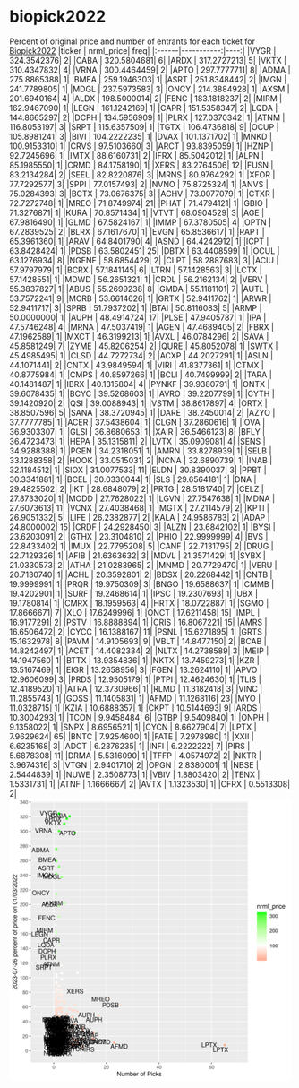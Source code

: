 # biopick2022
Percent of original price and number of entrants for each ticket for [Biopick2022](https://twitter.com/hashtag/Biopick2022)
|ticker |  nrml_price| freq|
|:------|-----------:|----:|
|VYGR   | 324.3542376|    2|
|CABA   | 320.5804681|    6|
|ARDX   | 317.2727213|    5|
|VKTX   | 310.4347832|    4|
|VRNA   | 300.4464459|    2|
|APTO   | 297.7777711|    8|
|ADMA   | 275.8865388|    1|
|BMEA   | 259.1946303|    1|
|ASRT   | 251.8348442|    2|
|IMGN   | 241.7789805|    1|
|MDGL   | 237.5973583|    3|
|ONCY   | 214.3884928|    1|
|AXSM   | 201.6940164|    4|
|ALDX   | 198.5000014|    2|
|FENC   | 183.1818237|    2|
|MIRM   | 162.9467090|    1|
|LEGN   | 161.1242169|    1|
|CAPR   | 151.5358347|    2|
|LQDA   | 144.8665297|    2|
|DCPH   | 134.5956909|    1|
|PLRX   | 127.0370342|    1|
|ATNM   | 116.8053197|    3|
|SRPT   | 115.6357509|    1|
|TGTX   | 106.4736818|    9|
|OCUP   | 105.8981241|    3|
|BIVI   | 104.2222235|    1|
|DVAX   | 101.1371702|    1|
|MNKD   | 100.9153310|    1|
|CRVS   |  97.5103660|    3|
|ARCT   |  93.8395059|    1|
|HZNP   |  92.7245696|    1|
|IMTX   |  88.6160731|    2|
|IFRX   |  85.5042012|    1|
|ALPN   |  85.1985550|    1|
|CRMD   |  84.1758190|    1|
|XERS   |  83.2764506|   12|
|FUSN   |  83.2134284|    2|
|SEEL   |  82.8220876|    3|
|MRNS   |  80.9764292|    1|
|XFOR   |  77.7292577|    3|
|SPPI   |  77.0157493|    2|
|NVNO   |  75.8725324|    1|
|ANVS   |  75.0284393|    3|
|BCTX   |  73.0676375|    3|
|ACHV   |  73.0077079|    1|
|CTXR   |  72.7272748|    1|
|MREO   |  71.8749974|   21|
|PHAT   |  71.4794121|    1|
|GBIO   |  71.3276871|    1|
|KURA   |  70.8571434|    1|
|VTVT   |  68.0904529|    3|
|AGE    |  67.9816490|    1|
|GLMD   |  67.5824167|    1|
|IMMP   |  67.3780505|    4|
|OPTN   |  67.2839525|    2|
|BLRX   |  67.1617670|    1|
|EVGN   |  65.8536617|    1|
|RAPT   |  65.3961360|    1|
|ARAV   |  64.8401790|    4|
|ASND   |  64.4242912|    1|
|ICPT   |  63.8428424|    1|
|PDSB   |  63.5802451|   25|
|DBTX   |  63.4408599|    1|
|OCUL   |  63.1276934|    8|
|NGENF  |  58.6854429|    2|
|CLPT   |  58.2887683|    3|
|ACIU   |  57.9797979|    1|
|BCRX   |  57.1841145|    6|
|LTRN   |  57.1428563|    3|
|LCTX   |  57.1428551|    1|
|MDWD   |  56.2651321|    1|
|CRDL   |  56.2162134|    2|
|VERV   |  55.3837827|    1|
|ABUS   |  55.2699238|    8|
|GMDA   |  55.1181101|    7|
|AUTL   |  53.7572241|    9|
|MCRB   |  53.6614626|    1|
|GRTX   |  52.9411762|    1|
|ARWR   |  52.9411717|    3|
|SPRB   |  51.7937202|    1|
|BTAI   |  50.8116083|    5|
|ARMP   |  50.0000000|    1|
|AUPH   |  48.4914724|   17|
|PLSE   |  47.9405787|    1|
|IPA    |  47.5746248|    4|
|MRNA   |  47.5037419|    1|
|AGEN   |  47.4689405|    2|
|FBRX   |  47.1962589|    1|
|MXCT   |  46.3199213|    1|
|AVXL   |  46.0784296|    2|
|SAVA   |  45.8581249|    7|
|ZYME   |  45.8206254|    2|
|QURE   |  45.8052078|    1|
|SWTX   |  45.4985495|    1|
|CLSD   |  44.7272734|    2|
|ACXP   |  44.2027291|    1|
|ASLN   |  44.1071441|    2|
|CNTX   |  43.9849594|    1|
|VIRI   |  41.8377361|    1|
|CTMX   |  40.8775984|    1|
|CMPS   |  40.8597266|    1|
|BCLI   |  40.7499999|    2|
|TARA   |  40.1481487|    1|
|IBRX   |  40.1315804|    4|
|PYNKF  |  39.9380791|    1|
|ONTX   |  39.6078435|    1|
|BCYC   |  39.5268603|    1|
|AVRO   |  39.2207799|    1|
|CYTH   |  39.1420920|    2|
|QSI    |  39.0088943|    1|
|VSTM   |  38.8617897|    4|
|ORTX   |  38.8507596|    5|
|SANA   |  38.3720945|    1|
|DARE   |  38.2450014|    2|
|AZYO   |  37.7777785|    1|
|ACER   |  37.5438604|    1|
|CLGN   |  37.2860616|    1|
|IOVA   |  36.9303307|    1|
|GLSI   |  36.8680653|    1|
|XAIR   |  36.5466123|    8|
|BFLY   |  36.4723473|    1|
|HEPA   |  35.1315811|    2|
|LVTX   |  35.0909081|    4|
|SENS   |  34.9288388|    1|
|PGEN   |  34.2318051|    1|
|AMRN   |  33.8278939|    1|
|SELB   |  33.1288358|    2|
|HOOK   |  33.0515031|    2|
|NCNA   |  32.6890739|    1|
|INAB   |  32.1184512|    1|
|SIOX   |  31.0077533|   11|
|ELDN   |  30.8390037|    3|
|PPBT   |  30.3341881|    1|
|BCEL   |  30.0330044|    1|
|SLS    |  29.6564181|    1|
|DNA    |  29.4825502|    2|
|IKT    |  28.6848079|    2|
|PRTG   |  28.5181740|    7|
|CELZ   |  27.8733020|    1|
|MODD   |  27.7628022|    1|
|LGVN   |  27.7547638|    1|
|MDNA   |  27.6073613|   11|
|VCNX   |  27.4038468|    1|
|MGTX   |  27.2114579|    2|
|KPTI   |  26.9051332|    5|
|LIFE   |  26.2382877|    2|
|KALA   |  24.9586783|    2|
|ADAP   |  24.8000002|   15|
|CRDF   |  24.2928450|    3|
|ALZN   |  23.6842102|    1|
|BYSI   |  23.6203091|    2|
|GTHX   |  23.3104810|    2|
|PHIO   |  22.9999999|    4|
|BVS    |  22.8433402|    1|
|IMUX   |  22.7795208|    5|
|CANF   |  22.7131795|    2|
|DRUG   |  22.7129326|    1|
|AFIB   |  21.6363632|    3|
|MDVL   |  21.3571429|    1|
|SYBX   |  21.0330573|    2|
|ATHA   |  21.0283965|    2|
|MNMD   |  20.7729470|    1|
|VERU   |  20.7130740|    1|
|ACHL   |  20.3592801|    2|
|BDSX   |  20.2268442|    1|
|CNTB   |  19.9999991|    1|
|PRQR   |  19.9750309|    3|
|BNGO   |  19.6588637|    1|
|CMMB   |  19.4202901|    1|
|SURF   |  19.2468614|    1|
|IPSC   |  19.2307693|    1|
|UBX    |  19.1780814|    1|
|CMRX   |  18.1959563|    4|
|HRTX   |  18.0722887|    1|
|SGMO   |  17.8666671|    7|
|XLO    |  17.6249996|    1|
|ONCT   |  17.6211458|   15|
|IMPL   |  16.9177291|    2|
|PSTV   |  16.8888894|    1|
|CRIS   |  16.8067221|   15|
|AMRS   |  16.6506472|    2|
|CYCC   |  16.1388167|   11|
|PSNL   |  15.6271895|    1|
|GRTS   |  15.1632978|    8|
|PAVM   |  14.9105693|    9|
|VBLT   |  14.8477150|    2|
|BCAB   |  14.8242497|    1|
|ACET   |  14.4082334|    2|
|NLTX   |  14.2738589|    3|
|MEIP   |  14.1947560|    1|
|BTTX   |  13.9354836|    1|
|NKTX   |  13.7459273|    1|
|KZR    |  13.5167469|    1|
|EIGR   |  13.2658956|    3|
|FGEN   |  13.2624110|    1|
|APVO   |  12.9606099|    3|
|PRDS   |  12.9505179|    1|
|PTPI   |  12.4624630|    1|
|TLIS   |  12.4189520|    1|
|ATRA   |  12.3730966|    1|
|RLMD   |  11.3182418|    3|
|VINC   |  11.2855743|    1|
|GOSS   |  11.1405831|    1|
|AFMD   |  11.1268116|   23|
|MYO    |  11.0328715|    1|
|KZIA   |  10.6888357|    1|
|CKPT   |  10.5144693|    9|
|ARDS   |  10.3004293|    1|
|TCON   |   9.9458484|    6|
|GTBP   |   9.5409840|    1|
|ONPH   |   9.1358022|    1|
|SNPX   |   8.6956521|    1|
|CYCN   |   8.6627904|    7|
|LPTX   |   7.9629624|   65|
|BNTC   |   7.9254600|    1|
|FATE   |   7.2978980|    1|
|XXII   |   6.6235168|    3|
|ADCT   |   6.2376235|    1|
|INFI   |   6.2222222|    7|
|PIRS   |   5.6878308|   11|
|DRMA   |   5.5316090|    1|
|TFFP   |   4.0574972|    2|
|NKTR   |   3.9674316|    3|
|VTGN   |   2.9401710|    2|
|OPGN   |   2.8380001|    1|
|NBSE   |   2.5444839|    1|
|NUWE   |   2.3508773|    1|
|VBIV   |   1.8803420|    2|
|TENX   |   1.5331731|    1|
|ATNF   |   1.1666667|    2|
|AVTX   |   1.1323530|    1|
|CFRX   |   0.5513308|    2|
![retvspicks](biopicks.png?raw=true)
